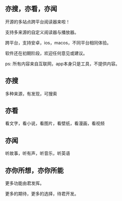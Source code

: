 
## 亦搜，亦看，亦闻

开源的多站点跨平台阅读器来啦！

支持多来源的自定义阅读器与播放器。

跨平台，支持安卓，ios，macos，不同平台相同体验。

软件还在初期阶段，欢迎任何意见或建议。

ps: 所有内容来自互联网，app本身只是工具，不提供内容。

## 亦搜

多种来源，有发现，可搜索

## 亦看

看文字，看小说，看图片，看壁纸，看漫画，看视频

## 亦闻

听故事，听有声，听音乐，听英语

## 亦你所想，亦你所能

更多功能由君发挥。

更多的期待，更多的选择，待君开发。

